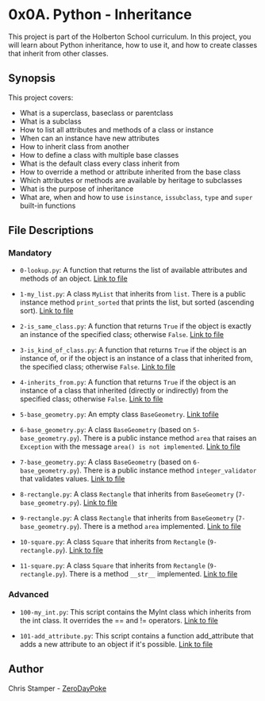 # 0x0A. Python - Inheritance

This project is part of the Holberton School curriculum. In this project, you will learn about Python inheritance, how to use it, and how to create classes that inherit from other classes.

## Synopsis

This project covers:

- What is a superclass, baseclass or parentclass
- What is a subclass
- How to list all attributes and methods of a class or instance
- When can an instance have new attributes
- How to inherit class from another
- How to define a class with multiple base classes
- What is the default class every class inherit from
- How to override a method or attribute inherited from the base class
- Which attributes or methods are available by heritage to subclasses
- What is the purpose of inheritance
- What are, when and how to use `isinstance`, `issubclass`, `type` and `super` built-in functions

## File Descriptions

### Mandatory

- `0-lookup.py`: A function that returns the list of available attributes and methods of an object. [Link to file](https://github.com/ZeroDayPoke/holbertonschool-higher_level_programming/blob/master/0x0A-python-inheritance/0-lookup.py)

- `1-my_list.py`: A class `MyList` that inherits from `list`. There is a public instance method `print_sorted` that prints the list, but sorted (ascending sort). [Link to file](https://github.com/ZeroDayPoke/holbertonschool-higher_level_programming/blob/master/0x0A-python-inheritance/1-my_list.py)

- `2-is_same_class.py`: A function that returns `True` if the object is exactly an instance of the specified class; otherwise `False`. [Link to file](https://github.com/ZeroDayPoke/holbertonschool-higher_level_programming/blob/master/0x0A-python-inheritance/2-is_same_class.py)

- `3-is_kind_of_class.py`: A function that returns `True` if the object is an instance of, or if the object is an instance of a class that inherited from, the specified class; otherwise `False`. [Link to file](https://github.com/ZeroDayPoke/holbertonschool-higher_level_programming/blob/master/0x0A-python-inheritance/3-is_kind_of_class.py)

- `4-inherits_from.py`: A function that returns `True` if the object is an instance of a class that inherited (directly or indirectly) from the specified class; otherwise `False`. [Link to file](https://github.com/ZeroDayPoke/holbertonschool-higher_level_programming/blob/master/0x0A-python-inheritance/4-inherits_from.py)

- `5-base_geometry.py`: An empty class `BaseGeometry`. [Link tofile](https://github.com/ZeroDayPoke/holbertonschool-higher_level_programming/blob/master/0x0A-python-inheritance/5-base_geometry.py)

- `6-base_geometry.py`: A class `BaseGeometry` (based on `5-base_geometry.py`). There is a public instance method `area` that raises an `Exception` with the message `area() is not implemented`. [Link to file](https://github.com/ZeroDayPoke/holbertonschool-higher_level_programming/blob/master/0x0A-python-inheritance/6-base_geometry.py)

- `7-base_geometry.py`: A class `BaseGeometry` (based on `6-base_geometry.py`). There is a public instance method `integer_validator` that validates values. [Link to file](https://github.com/ZeroDayPoke/holbertonschool-higher_level_programming/blob/master/0x0A-python-inheritance/7-base_geometry.py)

- `8-rectangle.py`: A class `Rectangle` that inherits from `BaseGeometry` (`7-base_geometry.py`). [Link to file](https://github.com/ZeroDayPoke/holbertonschool-higher_level_programming/blob/master/0x0A-python-inheritance/8-rectangle.py)

- `9-rectangle.py`: A class `Rectangle` that inherits from `BaseGeometry` (`7-base_geometry.py`). There is a method `area` implemented. [Link to file](https://github.com/ZeroDayPoke/holbertonschool-higher_level_programming/blob/master/0x0A-python-inheritance/9-rectangle.py)

- `10-square.py`: A class `Square` that inherits from `Rectangle` (`9-rectangle.py`). [Link to file](https://github.com/ZeroDayPoke/holbertonschool-higher_level_programming/blob/master/0x0A-python-inheritance/10-square.py)

- `11-square.py`: A class `Square` that inherits from `Rectangle` (`9-rectangle.py`). There is a method `__str__` implemented. [Link to file](https://github.com/ZeroDayPoke/holbertonschool-higher_level_programming/blob/master/0x0A-python-inheritance/11-square.py)

### Advanced

- `100-my_int.py`: This script contains the MyInt class which inherits from the int class. It overrides the == and != operators. [Link to file](https://github.com/ZeroDayPoke/holbertonschool-higher_level_programming/blob/master/0x0A-python-inheritance/100-my_int.py)

- `101-add_attribute.py`: This script contains a function add_attribute that adds a new attribute to an object if it's possible. [Link to file](https://github.com/ZeroDayPoke/holbertonschool-higher_level_programming/blob/master/0x0A-python-inheritance/101-add_attribute.py)

## Author

Chris Stamper - [ZeroDayPoke](https://github.com/ZeroDayPoke)
